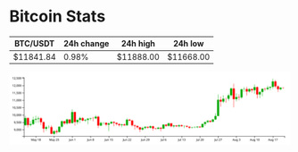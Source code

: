 # Bitcoin Stats

BTC/USDT|24h change|24h high|24h low|
|---|---|---|---|
|$11841.84|0.98%|$11888.00|$11668.00|

<img src="./chart.svg">
